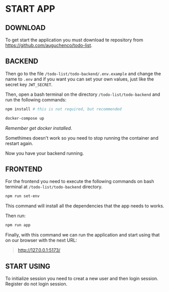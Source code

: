 # START APP

## DOWNLOAD

To get start the application you must download te repository from <https://github.com/auguchenco/todo-list>.

## BACKEND

Then go to the file `/todo-list/todo-backend/.env.example` and change the name to `.env` and if you want you can set your own values, just like the secret key `JWT_SECRET`.

Then, open a bash terminal on the directory `/todo-list/todo-backend` and run the following commands:

```bash
npm install # this is not required, but recommended

docker-compose up
```

*Remember get docker installed.*

Somethimes doesn't work so you need to stop running the container and restart again.

Now you have your backend running.

## FRONTEND

For the frontend you need to execute the following commands on bash terminal at `/todo-list/todo-backend` directory.

```bash
npm run set-env
```

This command will install all the dependencies that the app needs to works.

Then run:

```bash
npm run app
```

Finally, with this command we can run the application and start using that on our browser with the next URL:

> <http://127.0.0.1:5173/>

## START USING

To initialize session you need to creat a new user and then login session. Register do not login session.